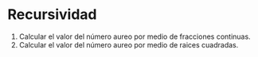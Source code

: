 # Recursividad

1. Calcular el valor del número aureo por medio de fracciones continuas.
1. Calcular el valor del número aureo por medio de raices cuadradas.